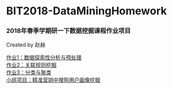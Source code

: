 # BIT2018-DataMiningHomework
### 2018年春季学期研一下数据挖掘课程作业项目
Created by 赵赫  

[作业1：数据探索性分析与预处理](https://github.com/zhaohe1995/BIT2018-DataMiningHomework/tree/master/Homework1)  
[作业2：关联规则挖掘](https://github.com/zhaohe1995/BIT2018-DataMiningHomework/tree/master/Homework2)  
[作业3：分类与聚类](https://github.com/zhaohe1995/BIT2018-DataMiningHomework/tree/master/Homework3)  
[小组项目：精准营销中搜狗用户画像挖掘](https://github.com/zhaohe1995/BIT2018-DataMiningHomework/tree/master/Project)
